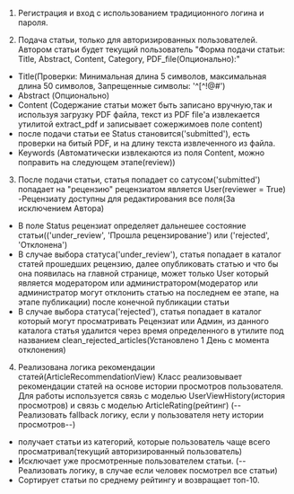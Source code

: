 1. Регистрация и вход с использованием традиционного логина и пароля.

2. Подача статьи, только для авторизированных пользователей. Автором статьи будет текущий пользователь
"Форма подачи статьи: Title, Abstract, Content, Category, PDF_file(Опционально):"
- Title(Проверки: Минимальная длина 5 символов, максимальная длина 50 символов, Запрещенные символы: '^[^!@#$%^&*()+={}\[\]|\\:;"\'<>?,~`]+$')
- Abstract (Опционально)
- Content (Содержание статьи может быть записано вручную,так и используя загрузку PDF файла, текст из PDF file'a извлекается утилитой extract_pdf и записывает сожержимоев поле content)
- после подачи статьи ее Status становится('submitted'), есть проверки на битый PDF, и на длину текста извлеченного из файла.
- Keywords (Автоматически извлекаются из поля Content, можно поправить на следующем этапе(review))

3. После подачи статьи, статья попадает со сатусом('submitted') попадает на "рецензию" рецензиатом является User(reviewer = True)
-Рецензиату доступны для редактирования все поля(За исключением Автора)
- В поле Status рецензиат определяет дальнешее состояние статьи(('under_review', 'Прошла рецензирование') или ('rejected', 'Отклонена')
- В случае выбора статуса('under_review'), статья попадает в каталог статей прошедших рецензию, далее опубликовать статью и что бы она появилась на главной странице, может только User который является модератором или администратором(модератор или администратор могут отклонить статью на последнем ее этапе, на этапе публикации)
после конечной публикации статьи 
- В случае выбора статуса('rejected'), статья попадает в каталог который могут просматривать Рецензиат или Админ, из данного каталога статья удалится через время определенного в утилите под названием clean_rejected_articles(Установлено 1 День с момента отклонения)

4. Реализована логика рекомендации статей(ArticleRecommendationView) Класс реализовывает рекомендации статей на основе истории просмотров пользователя. Для работы используется связь с моделью UserViewHistory(история просмотров) и связь с моделью ArticleRating(рейтинг)
(--Реализовать fallback логику, если у пользователя нету истории просмотров--)
- получает статьи из категорий, которые пользователь чаще всего просматривал(текущий авторизированный пользователь)
- Исключает уже просмотренные пользователем статьи. (--Реализовать логику, в случае если человек посмотрел все статьи)
- Сортирует статьи по среднему рейтингу и возвращает топ-10.


